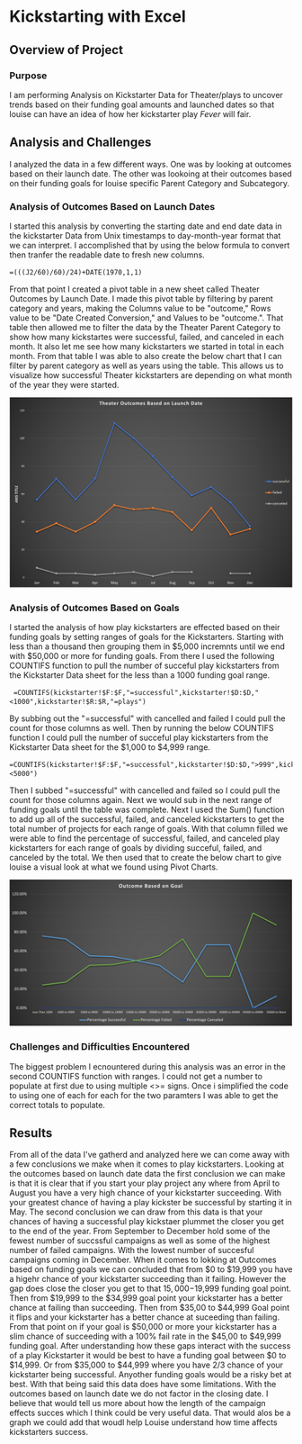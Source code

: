 # Kickstarting with Excel 

## Overview of Project 
 
### Purpose
   I am performing Analysis on Kickstarter Data for Theater/plays to uncover trends based on their funding goal amounts and launched dates so that louise can have an idea of how her kickstarter play *Fever* will fair. 

## Analysis and Challenges
  I analyzed the data in a few different ways. One was by looking at outcomes based on their launch date. The other was lookoing at their outcomes based on their funding goals for louise specific Parent Category and Subcategory.

### Analysis of Outcomes Based on Launch Dates
  I started this analysis by converting the starting date and end date data in the kickstarter Data from Unix timestamps to day-month-year format that we can interpret. I accomplished that by using the below formula to convert then tranfer the readable date to fresh new columns.
  
  ```
  =(((J2/60)/60)/24)+DATE(1970,1,1)
  ```
  
From that point I created a pivot table in a new sheet called Theater Outcomes by Launch Date. I made this pivot table by filtering by parent category and years, making the Columns value to be "outcome," Rows value to be "Date Created Conversion," and Values to be "outcome.". That table then allowed me to filter the data by the Theater Parent Category to show how many kickstartes were successful, failed, and canceled in each month. It also let me see how many kickstarters we started in total in each month. From that table I was able to also create the below chart that I can filter by parent category as well as years using the table. This allows us to visualize how successful Theater kickstarters are depending on what month of the year they were started.

![Theater-Outcomes-VS-Launch](https://github.com/SZapata4/Kickstarter-Analysis/blob/main/Resources/Theater-Outcomes-VS-Launch.png)

### Analysis of Outcomes Based on Goals
  I started the analysis of how play kickstarters are effected based on their funding goals by setting ranges of goals for the Kickstarters. Starting with less than a thousand then grouping them in $5,000 incremnts until we end with $50,000 or more for funding goals. From there I used the following COUNTIFS function to pull the number of succeful play kickstarters from the Kickstarter Data sheet for the less than a 1000 funding goal range. 
 
 ```
  =COUNTIFS(kickstarter!$F:$F,"=successful",kickstarter!$D:$D,"<1000",kickstarter!$R:$R,"=plays")
  ```
  
By subbing out the "=successful" with cancelled and failed I could pull the count for those columns as well. Then by running the below COUNTIFS function I could pull the number of succeful play kickstarters from the Kickstarter Data sheet for the $1,000 to $4,999 range.

```
=COUNTIFS(kickstarter!$F:$F,"=successful",kickstarter!$D:$D,">999",kickstarter!$R:$R,"=plays",kickstarter!$D:$D,"<5000")
```

Then I subbed "=successful" with cancelled and failed so I could pull the count for those columns again. Next we would sub in the next range of funding goals until the table was complete. Next I used the Sum() function to add up all of the successful, failed, and canceled kickstarters to get the total number of projects for each range of goals. With that column filled we were able to find the percentage of successful, failed, and canceled play kickstarters for each range of goals by dividing succeful, failed, and canceled by the total. We then used that to create the below chart to give louise a visual look at what we found using Pivot Charts.

![Outcomes_VS_Goals](Outcomes_VS_Goals.png)

### Challenges and Difficulties Encountered
  The biggest problem I ecnountered during this analysis was an error in the second COUNTIFS function with ranges. I could not get a number to populate at first due to using multiple <>= signs. Once i simplified the code to using one of each for each for the two paramters I was able to get the correct totals to populate.
  
## Results
  From all of the data I've gatherd and analyzed here we can come away with a few conclusions we make when it comes to play kickstarters. Looking at the outcomes based on launch date data the first conclusion we can make is that it is clear that if you start your play project any where from April to August you have a very high chance of your kickstarter succeeding. With your greatest chance of having a play kickster be successful by starting it in May. The second conclusion we can draw from this data is that your chances of having a successful play kickstaer plummet the closer you get to the end of the year. From September to December hold some of the fewest number of succssful campaigns as well as some of the highest number of failed campaigns. With the lowest number of succesful campaigns coming in December.
  When it comes to lokking at Outcomes based on funding goals we can concluded that from $0 to $19,999 you have a higehr chance of your kickstarter succeeding than it failing. However the gap does close the closer you get to that $15,000-$19,999 funding goal point. Then from $19,999 to the $34,999 goal point your kickstarter has a better chance at failing than succeeding. Then from $35,00 to $44,999 Goal point it flips and your kickstarter has a better chance at suceeding than failing. From that point on if your goal is $50,000 or more your kickstarter has a slim chance of succeeding with a 100% fail rate in the $45,00 to $49,999 funding goal. After understanding how these gaps interact with the success of a play Kickstarter it would be best to have a funding goal between $0 to $14,999. Or from $35,000 to $44,999 where you have 2/3 chance of your kickstarter being successful. Anyother funding goals would be a risky bet at best.
With that being said this data does have some limitations. With the outcomes based on launch date we do not factor in the closing date. I believe that would tell us more about how the length of the campaign effects succes which I think could be very useful data. That would alos be a graph we could add that woudl help Louise understand how time affects kickstarters success.





